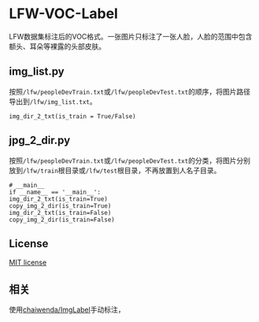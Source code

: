 # LFW-VOC-Label

LFW数据集标注后的VOC格式。一张图片只标注了一张人脸，人脸的范围中包含额头、耳朵等裸露的头部皮肤。


<!--more-->


## img_list.py

按照```/lfw/peopleDevTrain.txt```或```/lfw/peopleDevTest.txt```的顺序，将图片路径导出到```/lfw/img_list.txt```。

	img_dir_2_txt(is_train = True/False)

## jpg_2_dir.py

按照```/lfw/peopleDevTrain.txt```或```/lfw/peopleDevTest.txt```的分类，将图片分别放到```/lfw/train```根目录或```/lfw/test```根目录，不再放置到人名子目录。

	# __main__
	if __name__ == '__main__':
	img_dir_2_txt(is_train=True)
	copy_img_2_dir(is_train=True)
	img_dir_2_txt(is_train=False)
	copy_img_2_dir(is_train=False)

## License

[MIT license](https://github.com/dunxuan/LFW-VOC-Label/blob/main/LICENSE)

## 相关

使用[chaiwenda/ImgLabel](https://github.com/chaiwenda/ImgLabel)手动标注，
